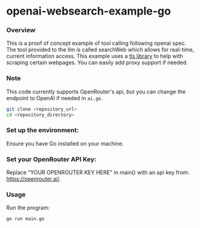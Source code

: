 # openai-websearch-example-go

### Overview
This is a proof of concept example of tool calling following openai spec. The tool provided to the llm is called
searchWeb which allows for real-time, current information access. This example uses a [tls library](https://github.com/bogdanfinn/tls-client)
to help with scraping certain webpages. You can easily add proxy support if needed.

### Note
This code currently supports OpenRouter's api, but you can change the endpoint to OpenAI if needed in `ai.go`.

```sh
git clone <repository_url>
cd <repository_directory>
```

### Set up the environment:

Ensure you have Go installed on your machine.

### Set your OpenRouter API Key:

Replace "YOUR OPENROUTER KEY HERE" in main() with an api key from: https://openrouter.ai/.

### Usage
Run the program:
```sh
go run main.go
```